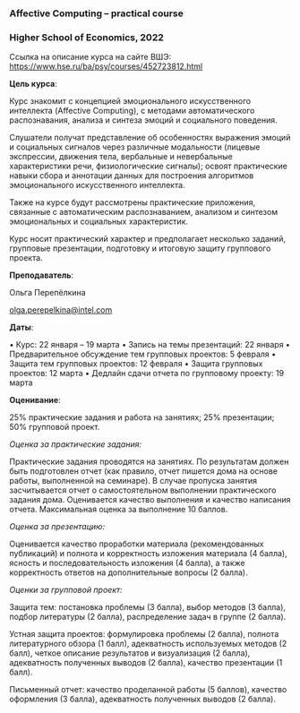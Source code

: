 ### Affective Computing – practical course
### Higher School of Economics, 2022

Ссылка на описание курса на сайте ВШЭ: https://www.hse.ru/ba/psy/courses/452723812.html

**Цель курса**:

Курс знакомит с концепцией эмоционального искусственного интеллекта (Affective Computing), с методами автоматического распознавания, анализа и синтеза эмоций и социального поведения. 

Слушатели получат представление об особенностях выражения эмоций и социальных сигналов через различные модальности (лицевые экспрессии, движения тела, вербальные и невербальные характеристики речи, физиологические сигналы); освоят практические навыки сбора и аннотации данных для построения алгоритмов эмоционального искусственного интеллекта. 

Также на курсе будут рассмотрены практические приложения, связанные с автоматическим распознаванием, анализом и синтезом эмоциональных и социальных характеристик.

Курс носит практический характер и предполагает несколько заданий, групповые презентации, подготовку и итоговую защиту группового проекта.

**Преподаватель**:

Ольга Перепёлкина 

olga.perepelkina@intel.com

**Даты**: 

•	Курс: 22 января – 19 марта
•	Запись на темы презентаций: 22 января
•	Предварительное обсуждение тем групповых проектов: 5 февраля
•	Защита тем групповых проектов: 12 февраля
•	Защита групповых проектов: 12 марта
•	Дедлайн сдачи отчета по групповому проекту: 19 марта

**Оценивание**:

25% практические задания и работа на занятиях; 25% презентации; 50% групповой проект.

_Оценка за практические задания:_

Практические задания проводятся на занятиях. По результатам должен быть подготовлен отчет (как правило, отчет пишется дома на основе работы, выполненной на семинаре). В случае пропуска занятия засчитывается отчет о самостоятельном выполнении практического задания дома. Оценивается качество выполнения и качество написания отчета. Максимальная оценка за выполнение 10 баллов. 

_Оценка за презентацию:_

Оценивается качество проработки материала (рекомендованных публикаций) и полнота и корректность изложения материала (4 балла), ясность и последовательность изложения (4 балла), а также корректность ответов на дополнительные вопросы (2 балла).

_Оценки за групповой проект:_

Защита тем: постановка проблемы (3 балла), выбор методов (3 балла), подбор литературы (2 балла), распределение задач в группе (2 балла).

Устная защита проектов: формулировка проблемы (2 балла), полнота литературного обзора (1 балл), адекватность используемых методов (2 балл), четкое описание результатов и визуализация (2 балла), адекватность полученных выводов (2 балла), качество презентации (1 балл).

Письменный отчет: качество проделанной работы (5 баллов), качество оформления (3 балла), адекватность полученных выводов (2 балла).
